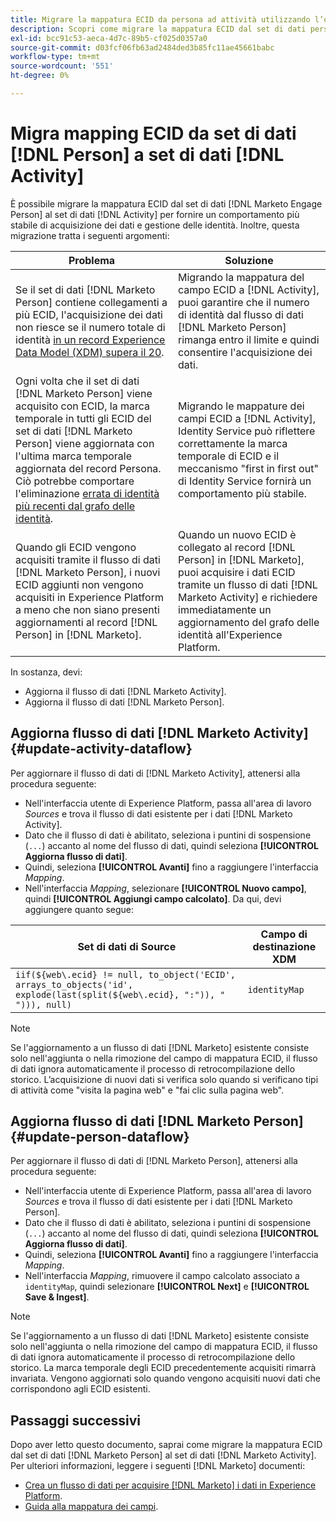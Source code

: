 ```yaml
---
title: Migrare la mappatura ECID da persona ad attività utilizzando l’origine Marketo Engage
description: Scopri come migrare la mappatura ECID dal set di dati persona al set di dati attività utilizzando l’origine Marketo Engage.
exl-id: bcc91c53-aeca-4d7c-89b5-cf025d0357a0
source-git-commit: d03fcf06fb63ad2484ded3b85fc11ae45661babc
workflow-type: tm+mt
source-wordcount: '551'
ht-degree: 0%

---
```


# Migra mapping ECID da set di dati [!DNL Person] a set di dati [!DNL Activity]

È possibile migrare la mappatura ECID dal set di dati [!DNL Marketo Engage Person] al set di dati [!DNL Activity] per fornire un comportamento più stabile di acquisizione dei dati e gestione delle identità. Inoltre, questa migrazione tratta i seguenti argomenti:

| Problema | Soluzione |
| --- | --- |
| Se il set di dati [!DNL Marketo Person] contiene collegamenti a più ECID, l&#39;acquisizione dei dati non riesce se il numero totale di identità [ in un record Experience Data Model (XDM) supera il 20](../../../../identity-service/guardrails.md). | Migrando la mappatura del campo ECID a [!DNL Activity], puoi garantire che il numero di identità dal flusso di dati [!DNL Marketo Person] rimanga entro il limite e quindi consentire l&#39;acquisizione dei dati. |
| Ogni volta che il set di dati [!DNL Marketo Person] viene acquisito con ECID, la marca temporale in tutti gli ECID del set di dati [!DNL Marketo Person] viene aggiornata con l&#39;ultima marca temporale aggiornata del record Persona. Ciò potrebbe comportare l&#39;eliminazione [errata di identità più recenti dal grafo delle identità](../../../../identity-service/guardrails.md#understanding-the-deletion-logic-when-an-identity-graph-at-capacity-is-updated). | Migrando le mappature dei campi ECID a [!DNL Activity], Identity Service può riflettere correttamente la marca temporale di ECID e il meccanismo &quot;first in first out&quot; di Identity Service fornirà un comportamento più stabile. |
| Quando gli ECID vengono acquisiti tramite il flusso di dati [!DNL Marketo Person], i nuovi ECID aggiunti non vengono acquisiti in Experience Platform a meno che non siano presenti aggiornamenti al record [!DNL Person] in [!DNL Marketo]. | Quando un nuovo ECID è collegato al record [!DNL Person] in [!DNL Marketo], puoi acquisire i dati ECID tramite un flusso di dati [!DNL Marketo Activity] e richiedere immediatamente un aggiornamento del grafo delle identità all&#39;Experience Platform. |

In sostanza, devi:

* Aggiorna il flusso di dati [!DNL Marketo Activity].
* Aggiorna il flusso di dati [!DNL Marketo Person].

## Aggiorna flusso di dati [!DNL Marketo Activity] {#update-activity-dataflow}

Per aggiornare il flusso di dati di [!DNL Marketo Activity], attenersi alla procedura seguente:

* Nell&#39;interfaccia utente di Experience Platform, passa all&#39;area di lavoro *Sources* e trova il flusso di dati esistente per i dati [!DNL Marketo Activity].
* Dato che il flusso di dati è abilitato, seleziona i puntini di sospensione (`...`) accanto al nome del flusso di dati, quindi seleziona **[!UICONTROL Aggiorna flusso di dati]**.
* Quindi, seleziona **[!UICONTROL Avanti]** fino a raggiungere l&#39;interfaccia *Mapping*.
* Nell&#39;interfaccia *Mapping*, selezionare **[!UICONTROL Nuovo campo]**, quindi **[!UICONTROL Aggiungi campo calcolato]**. Da qui, devi aggiungere quanto segue:

| Set di dati di Source | Campo di destinazione XDM |
| --- | --- |
| `iif(${web\.ecid} != null, to_object('ECID', arrays_to_objects('id', explode(last(split(${web\.ecid}, ":")), " "))), null)` | `identityMap` |

>[!NOTE]
>
>Se l&#39;aggiornamento a un flusso di dati [!DNL Marketo] esistente consiste solo nell&#39;aggiunta o nella rimozione del campo di mappatura ECID, il flusso di dati ignora automaticamente il processo di retrocompilazione dello storico. L’acquisizione di nuovi dati si verifica solo quando si verificano tipi di attività come &quot;visita la pagina web&quot; e &quot;fai clic sulla pagina web&quot;.

## Aggiorna flusso di dati [!DNL Marketo Person] {#update-person-dataflow}

Per aggiornare il flusso di dati di [!DNL Marketo Person], attenersi alla procedura seguente:

* Nell&#39;interfaccia utente di Experience Platform, passa all&#39;area di lavoro *Sources* e trova il flusso di dati esistente per i dati [!DNL Marketo Person].
* Dato che il flusso di dati è abilitato, seleziona i puntini di sospensione (`...`) accanto al nome del flusso di dati, quindi seleziona **[!UICONTROL Aggiorna flusso di dati]**.
* Quindi, seleziona **[!UICONTROL Avanti]** fino a raggiungere l&#39;interfaccia *Mapping*.
* Nell&#39;interfaccia *Mapping*, rimuovere il campo calcolato associato a `identityMap`, quindi selezionare **[!UICONTROL Next]** e **[!UICONTROL Save &amp; Ingest]**.

>[!NOTE]
>
>Se l&#39;aggiornamento a un flusso di dati [!DNL Marketo] esistente consiste solo nell&#39;aggiunta o nella rimozione del campo di mappatura ECID, il flusso di dati ignora automaticamente il processo di retrocompilazione dello storico. La marca temporale degli ECID precedentemente acquisiti rimarrà invariata. Vengono aggiornati solo quando vengono acquisiti nuovi dati che corrispondono agli ECID esistenti.

## Passaggi successivi

Dopo aver letto questo documento, saprai come migrare la mappatura ECID dal set di dati [!DNL Marketo Person] al set di dati [!DNL Marketo Activity]. Per ulteriori informazioni, leggere i seguenti [!DNL Marketo] documenti:

* [Crea un flusso di dati per acquisire [!DNL Marketo] i dati in Experience Platform](../../../tutorials/ui/create/adobe-applications/marketo.md).
* [Guida alla mappatura dei campi](../mapping/marketo.md).
